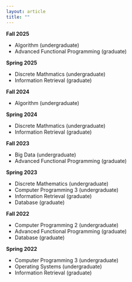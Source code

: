 ```yaml
---
layout: article
title: ""
---
```

<b> Fall 2025 </b>
- Algorithm (undergraduate)
- Advanced Functional Programming (graduate)

<b> Spring 2025 </b>
- Discrete Mathmatics (undergraduate)
- Information Retrieval (graduate)

<b> Fall 2024 </b>
- Algorithm (undergraduate)

<b> Spring 2024 </b>
- Discrete Mathmatics (undergraduate)
- Information Retrieval (graduate)
  
<b> Fall 2023 </b>
- Big Data (undergraduate)
- Advanced Functional Programming (graduate)
  
<b> Spring 2023 </b>
- Discrete Mathematics (undergraduate)
- Computer Programming 3 (undergraduate)
- Information Retrieval (graduate)
- Database (graduate)

<b> Fall 2022 </b>
- Computer Programming 2 (undergraduate)
- Advanced Functional Programming (graduate)
- Database (graduate)

<b> Spring 2022 </b>
- Computer Programming 3 (undergraduate)
- Operating Systems (undergraduate)
- Information Retrieval (graduate)
